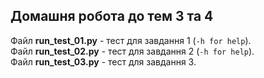 ## Домашня робота до тем 3 та 4

Файл **run_test_01.py** - тест для завдання 1 (``-h for help``).    
Файл **run_test_02.py** - тест для завдання 2 (``-h for help``).   
Файл **run_test_03.py** - тест для завдання 3.  
